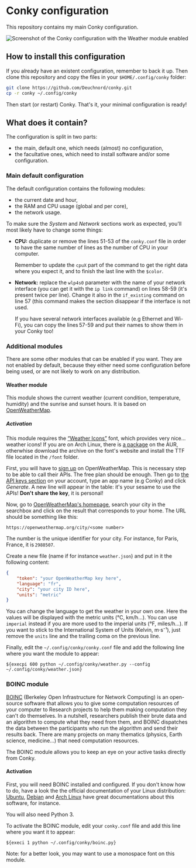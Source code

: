 # Conky configuration

This repository contains my main Conky configuration.

![Screenshot of the Conky configuration with the Weather module enabled](.misc/conky.jpg)

## How to install this configuration

If you already have an existent configuration, remember to back it up. Then
clone this repository and copy the files in your `$HOME/.config/conky` folder:

```bash
git clone https://github.com/Deuchnord/conky.git
cp -r conky ~/.config/conky
```

Then start (or restart) Conky. That's it, your minimal configuration is ready!

## What does it contain?

The configuration is split in two parts:

- the main, default one, which needs (almost) no configuration,
- the facultative ones, which need to install software and/or some configuration.

### Main default configuration

The default configuration contains the following modules:

- the current date and hour,
- the RAM and CPU usage (global and per core),
- the network usage.

To make sure the _System_ and _Network_ sections work as expected, you'll most
likely have to change some things:

- **CPU:** duplicate or remove the lines 51-53 of the `conky.conf` file in
  order to have the same number of lines as the number of CPU in your
  computer.

  Remember to update the `cpuX` part of the command to get the
  right data where you expect it, and to finish the last line with the
  `$color`.

- **Network:** replace the `wlp4s0` parameter with the name of your network
  interface (you can get it with the `ip link` command) on lines 58-59
  (it's present twice per line). Change it also in the `if_existing` command
  on line 57 (this command makes the section disappear if the interface is not
  used.

  If you have several network interfaces available (e.g Ethernet and Wi-Fi),
  you can copy the lines 57-59 and put their names to show them in your Conky
  too!

### Additional modules

There are some other modules that can be enabled if you want. They are not
enabled by default, because they either need some configuration before being
used, or are not likely to work on any distribution.

#### Weather module

This module shows the current weather (current condition, temperature,
humidity) and the sunrise and sunset hours. It is based on
[OpenWeatherMap](https://openweathermap.org).

##### Activation

This module requires the [“Weather Icons”](https://erikflowers.github.io/weather-icons/)
font, which provides very nice... weather icons! If you are on Arch Linux, there
is [a package](https://aur.archlinux.org/packages/ttf-weather-icons/) on the
AUR, otherwhise download the archive on the font's website and install the TTF
file located in the `/font` folder.

First, you will have to [sign up](https://home.openweathermap.org/users/sign_up)
on OpenWeatherMap. This is necessary step to be able to call their APIs. The
free plan should be enough.
Then go to [the API keys section](https://home.openweathermap.org/api_keys) on
your account, type an app name (e.g Conky) and click _Generate_. A new line will
appear in the table: it's your sesame to use the APIs! **Don't share the key**,
it is personal!

Now, go to [OpenWeatherMap's homepage](https://openweathermap.org), search
your city in the searchbox and click on the result that corresponds to your
home. The URL should be something like this:

```
https://openweathermap.org/city/<some number>
```

The number is the unique identifier for your city. For instance, for Paris,
France, it is `2988507`.

Create a new file (name if for instance `weather.json`) and put in it the
following content:

```json
{
    "token": "your OpenWeatherMap key here",
    "language": "fr",
    "city": "your city ID here",
    "units": "metric"
}
```

You can change the language to get the weather in your own one. Here the values
will be displayed with the metric units (°C, km/h...). You can use `imperial`
instead if you are more used to the imperial units (°F, miles/h...). If you want
to stick to the International System of Units (Kelvin, m⋅s⁻¹), just
remove the `units` line and the trailing coma on the previous line.

Finally, edit the `~/.config/conky/conky.conf` file and add the following line
where you want the module to appear:

```conky
${execpi 600 python ~/.config/conky/weather.py --config ~/.config/conky/weather.json}
```

### BOINC module

[BOINC](https://boinc.berkeley.edu/) (Berkeley Open Infrastructure for Network Computing) is an open-source software that allows you to give some computation resources of your computer to Research projects to help them making computation they can't do themselves. In a nutshell, researchers publish their brute data and an algorithm to compute what they need from them, and BOINC dispatches the data between the participants who run the algorithm and send their results back. There are many projects on many thematics (physics, Earth science, medicine…) that need computation resources.

The BOINC module allows you to keep an eye on your active tasks directly from Conky.

#### Activation

First, you will need BOINC installed and configured. If you don't know how to do, have a look the the official documentation of your Linux distribution: [Ubuntu](https://wiki.ubuntu.com/BOINC), [Debian](https://wiki.debian.org/BOINC) and [Arch Linux](https://wiki.archlinux.org/index.php/BOINC) have great documentations about this software, for instance.

You will also need Python 3.

To activate the BOINC module, edit your `conky.conf` file and add this line where you want it to appear:

```conky
${execi 1 python ~/.config/conky/boinc.py}
```

Note: for a better look, you may want to use a monospace font on this module.
